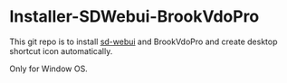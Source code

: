 # Installer-SDWebui-BrookVdoPro

This git repo is to install [sd-webui](https://github.com/AUTOMATIC1111/stable-diffusion-webui) and BrookVdoPro and create desktop shortcut icon automatically.

Only for Window OS.
